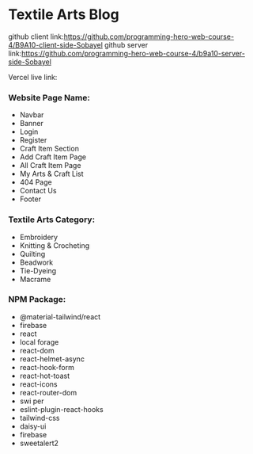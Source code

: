 # Textile Arts Blog
github client link:https://github.com/programming-hero-web-course-4/B9A10-client-side-Sobayel
github server link:https://github.com/programming-hero-web-course-4/b9a10-server-side-Sobayel

Vercel live link:

### Website Page Name:
- Navbar
- Banner
- Login
- Register
- Craft Item Section
- Add Craft Item Page
- All Craft Item Page
- My Arts & Craft List
- 404 Page
- Contact Us
- Footer

### Textile Arts Category:
- Embroidery
- Knitting & Crocheting
- Quilting
- Beadwork
- Tie-Dyeing
- Macrame

### NPM Package:
- @material-tailwind/react
- firebase
- react
- local forage
- react-dom
- react-helmet-async
- react-hook-form
- react-hot-toast
- react-icons
- react-router-dom
- swi per
- eslint-plugin-react-hooks
- tailwind-css
- daisy-ui
- firebase
- sweetalert2
